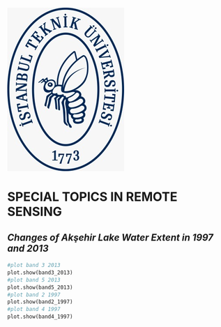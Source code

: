 ![itulogo](itulogo.jpeg)
# SPECIAL TOPICS IN REMOTE SENSING
## *Changes of Akşehir Lake Water Extent in 1997 and 2013*
```Python
#plot band 3 2013
plot.show(band3_2013)
#plot band 5 2013
plot.show(band5_2013)
#plot band 2 1997
plot.show(band2_1997)
#plot band 4 1997
plot.show(band4_1997)
```
